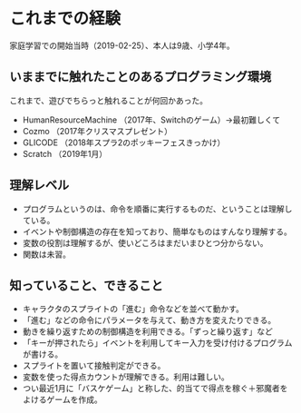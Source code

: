 # これまでの経験

家庭学習での開始当時（2019-02-25）、本人は9歳、小学4年。

## いままでに触れたことのあるプログラミング環境

これまで、遊びでちらっと触れることが何回かあった。

- HumanResourceMachine （2017年、Switchのゲーム）→最初難しくて
- Cozmo （2017年クリスマスプレゼント）
- GLICODE （2018年スプラ2のポッキーフェスきっかけ）
- Scratch （2019年1月）

## 理解レベル

- プログラムというのは、命令を順番に実行するものだ、ということは理解している。
- イベントや制御構造の存在を知っており、簡単なものはすんなり理解する。
- 変数の役割は理解するが、使いどころはまだいまひとつ分からない。
- 関数は未習。

## 知っていること、できること

- キャラクタのスプライトの「進む」命令などを並べて動かす。
- 「進む」などの命令にパラメータを与えて、動き方を変えたりできる。
- 動きを繰り返すための制御構造を利用できる。「ずっと繰り返す」など
- 「キーが押されたら」イベントを利用してキー入力を受け付けるプログラムが書ける。
- スプライトを置いて接触判定ができる。
- 変数を使った得点カウントが理解できる。利用は難しい。
- つい最近1月に「バスケゲーム」と称した、的当てで得点を稼ぐ＋邪魔者をよけるゲームを作成。
